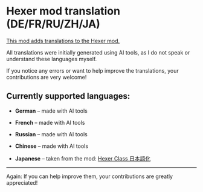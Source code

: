 # Hexer mod translation (DE/FR/RU/ZH/JA)

[This mod adds translations to the Hexer mod.](https://steamcommunity.com/sharedfiles/filedetails/?id=3538327453)

All translations were initially generated using AI tools, as I do not speak or understand these languages myself.

If you notice any errors or want to help improve the translations, your contributions are very welcome!

## Currently supported languages:

- **German** – made with AI tools

- **French** – made with AI tools

- **Russian** – made with AI tools

- **Chinese** – made with AI tools

- **Japanese** – taken from the mod: [Hexer Class 日本語化](https://steamcommunity.com/sharedfiles/filedetails/?id=3537931801)


---
Again: If you can help improve them, your contributions are greatly appreciated!
